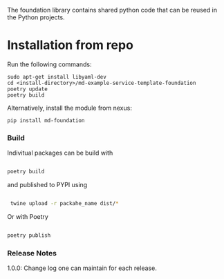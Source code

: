 The foundation library contains shared python code that can be reused in the Python projects.

# Installation from repo
Run the following commands:
```
sudo apt-get install libyaml-dev
cd <install-directory>/md-example-service-template-foundation
poetry update
poetry build
```

Alternatively, install the module from nexus:
```
pip install md-foundation
```

### Build

Indivitual packages can be build with

```bash

poetry build

```
and published to PYPI using
```bash

 twine upload -r packahe_name dist/*

```

Or with Poetry

```bash

poetry publish

```


### Release Notes 
1.0.0: Change log one can maintain for each release.
